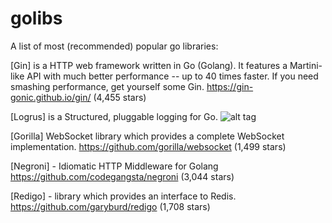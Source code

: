 # golibs
A list of most (recommended) popular go libraries:

[Gin] is a HTTP web framework written in Go (Golang). It features a Martini-like API with much better performance -- up to 40 times faster. If you need smashing performance, get yourself some Gin. https://gin-gonic.github.io/gin/ (4,455 stars)

[Logrus] is a Structured, pluggable logging for Go. ![alt tag](https://camo.githubusercontent.com/0e39ba1d71e6818ceeccd5b6f7f70bddec32e768/687474703a2f2f692e696d6775722e636f6d2f68546556776d4a2e706e67)

[Gorilla] WebSocket library which provides a complete WebSocket implementation. https://github.com/gorilla/websocket (1,499 stars)

[Negroni] - Idiomatic HTTP Middleware for Golang https://github.com/codegangsta/negroni (3,044 stars)

[Redigo] - library which provides an interface to Redis. https://github.com/garyburd/redigo (1,708 stars)
